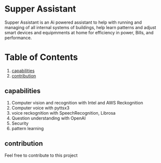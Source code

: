 # Supper Assistant



Supper Assistant is an Ai powered assistant to help with running and managing  of all internal systems of buildings, 
help learn patterns and adjust smart devices and equipmments at home for efficiency in power, Bills, and performance.


# Table of Contents

1. [capabilities](#capabilities)
2. [contribution](#contribution)

## capabilities

1. Computer vision and recognition with Intel and AWS Reckognition
2. Computer voice with pyttsx3
3. voice reckognition with SpeechRecognition, Librosa
4. Question understanding with OpenAI
5. Security
6. pattern learning

## contribution

Feel free to contribute to this project

